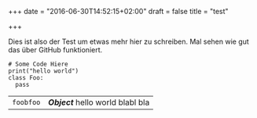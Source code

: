 +++
date = "2016-06-30T14:52:15+02:00"
draft = false
title = "test"

+++


Dies ist also der Test um etwas mehr hier zu schreiben. Mal sehen wie gut das über GitHub funktioniert.


```
# Some Code Hiere
print("hello world")
class Foo:
  pass
```

| | |
|-----|-----|
|`foobfoo`  | ***Object*** hello world blabl bla |
